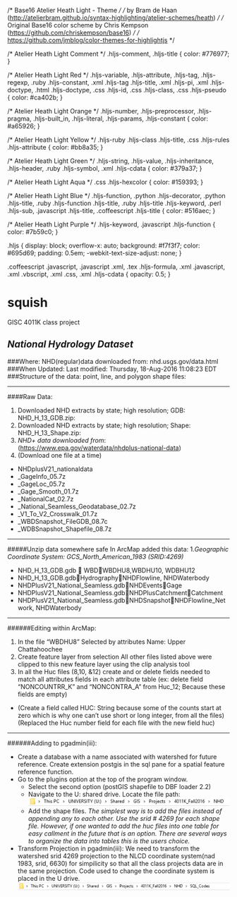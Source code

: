 /* Base16 Atelier Heath Light - Theme */
/* by Bram de Haan (http://atelierbram.github.io/syntax-highlighting/atelier-schemes/heath) */
/* Original Base16 color scheme by Chris Kempson (https://github.com/chriskempson/base16) */
/* https://github.com/jmblog/color-themes-for-highlightjs */

/* Atelier Heath Light Comment */
.hljs-comment,
.hljs-title {
  color: #776977;
}

/* Atelier Heath Light Red */
.hljs-variable,
.hljs-attribute,
.hljs-tag,
.hljs-regexp,
.ruby .hljs-constant,
.xml .hljs-tag .hljs-title,
.xml .hljs-pi,
.xml .hljs-doctype,
.html .hljs-doctype,
.css .hljs-id,
.css .hljs-class,
.css .hljs-pseudo {
  color: #ca402b;
}

/* Atelier Heath Light Orange */
.hljs-number,
.hljs-preprocessor,
.hljs-pragma,
.hljs-built_in,
.hljs-literal,
.hljs-params,
.hljs-constant {
  color: #a65926;
}

/* Atelier Heath Light Yellow */
.hljs-ruby .hljs-class .hljs-title,
.css .hljs-rules .hljs-attribute {
  color: #bb8a35;
}

/* Atelier Heath Light Green */
.hljs-string,
.hljs-value,
.hljs-inheritance,
.hljs-header,
.ruby .hljs-symbol,
.xml .hljs-cdata {
  color: #379a37;
}

/* Atelier Heath Light Aqua */
.css .hljs-hexcolor {
  color: #159393;
}

/* Atelier Heath Light Blue */
.hljs-function,
.python .hljs-decorator,
.python .hljs-title,
.ruby .hljs-function .hljs-title,
.ruby .hljs-title .hljs-keyword,
.perl .hljs-sub,
.javascript .hljs-title,
.coffeescript .hljs-title {
  color: #516aec;
}

/* Atelier Heath Light Purple */
.hljs-keyword,
.javascript .hljs-function {
  color: #7b59c0;
}

.hljs {
  display: block;
  overflow-x: auto;
  background: #f7f3f7;
  color: #695d69;
  padding: 0.5em;
  -webkit-text-size-adjust: none;
}

.coffeescript .javascript,
.javascript .xml,
.tex .hljs-formula,
.xml .javascript,
.xml .vbscript,
.xml .css,
.xml .hljs-cdata {
  opacity: 0.5;
}




# squish
GISC 4011K class project

## _National Hydrology Dataset_


###Where: NHD(regular)data downloaded from: nhd.usgs.gov/data.html
###When Updated: Last modified: Thursday, 18-Aug-2016 11:08:23 EDT
###Structure of the data: point, line, and polygon shape files:

---

####Raw Data:
1. Downloaded NHD extracts by state; high resolution; GDB: NHD_H_13_GDB.zip:
2. Downloaded NHD extracts by state; high resolution; Shape: NHD_H_13_Shape.zip:
3. *NHD+ data downloaded from*: (https://www.epa.gov/waterdata/nhdplus-national-data)
4. (Download one file at a time)
  + NHDplusV21_nationaldata
  + _GageInfo_05.7z
  + _GageLoc_05.7z
  + _Gage_Smooth_01.7z
  + _NationalCat_02.7z
  + _National_Seamless_Geodatabase_02.7z
  + _V1_To_V2_Crosswalk_01.7z
  + _WBDSnapshot_FileGDB_08.7c
  + _WDBSnapshot_Shapefile_08.7z
  
---

#####Unzip data somewhere safe
In ArcMap added this data:
1.*Geographic Coordinate System: GCS_North_American_1983 (SRID:4269)*
  + NHD_H_13_GDB.gdb  WBDWBDHU8,WBDHU10, WDBHU12
  + NHD_H_13_GDB.gdbHydrographyNHDFlowline, NHDWaterbody
  + NHDPlusV21_National_Seamless.gdbNHDEventsGage
  + NHDPlusV21_National_Seamless.gdbNHDPlusCatchmentCatchment
  + NHDPlusV21_National_Seamless.gdbNHDSnapshotNHDFlowline_Network, NHDWaterbody
  
---

######Editing within ArcMap:
1. In the file “WBDHU8” Selected by attributes Name: Upper Chattahoochee
2. Create feature layer from selection 
All other files listed above were clipped to this new feature layer using the clip analysis tool
3. In all the Huc files (8,10, &12) create and or delete fields needed to match all attributes fields in each attribute table (ex: delete field “NONCOUNTRR_K” and “NONCONTRA_A” from Huc_12; Because these fields are empty) 
  + (Create a field called HUC: String because some of the counts start at zero which is why one can’t use short or long integer, from all the files) (Replaced the Huc number field for each file with the new field huc)

---

######Adding to pgadmin(iii):
  - Create a database with a name associated with watershed for future reference. Create extension postgis in the sql pane for a spatial feature reference function.
  - Go to the plugins option at the top of the program window.  
    + Select the second option (postGIS shapefile to DBF loader 2.2) 
    + Navigate to the U: shared drive. Locate the file path: 
    ![alt text](https://github.com/valerieclark95/NHDpictures/blob/master/nhd1.png "file path")
    + Add the shape files. 
    *The simplest way is to add the files instead of appending any to each other. Use the srid # 4269 for each shape file. However, if one wanted to add the huc files into one table for easy callment in the future that is an option.  There are several ways to organize the data into tables this is  the users choice.*
  - Transform Projection in pgadmin(iii):
We need to transform the watershed srid 4269 projection to the NLCD coordinate system(nad 1983, srid, 6630) for simpilicity so that all the  class projects data are in the same projection.  Code used to change the coordinate system is placed in the U drive.
![alt text](https://github.com/valerieclark95/NHDpictures/blob/master/nhd2.png "sql file path")
 


